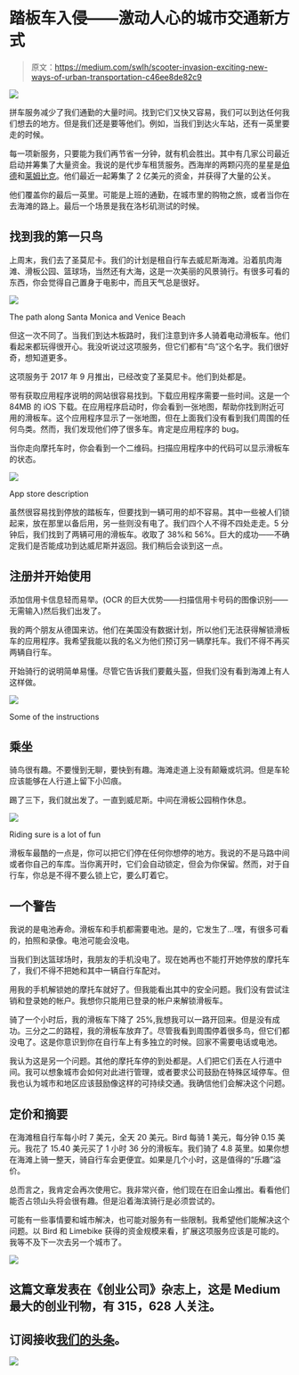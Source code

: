 # 踏板车入侵——激动人心的城市交通新方式

> 原文：<https://medium.com/swlh/scooter-invasion-exciting-new-ways-of-urban-transportation-c46ee8de82c9>

![](img/7111383e4d501de0b90250b0c95ec22e.png)

拼车服务减少了我们通勤的大量时间。找到它们又快又容易，我们可以到达任何我们想去的地方。但是我们还是要等他们。例如，当我们到达火车站，还有一英里要走的时候。

每一项新服务，只要能为我们再节省一分钟，就有机会胜出。其中有几家公司最近启动并筹集了大量资金。我说的是代步车租赁服务。西海岸的两颗闪亮的星星是[伯德](https://www.bird.co/)和[莱姆比克](http://www.limebike.com/)。他们最近一起筹集了 2 亿美元的资金，并获得了大量的公关。

他们覆盖你的最后一英里。可能是上班的通勤，在城市里的购物之旅，或者当你在去海滩的路上。最后一个场景是我在洛杉矶测试的时候。

## 找到我的第一只鸟

上周末，我们去了圣莫尼卡。我们的计划是租自行车去威尼斯海滩。沿着肌肉海滩、滑板公园、篮球场，当然还有大海，这是一次美丽的风景骑行。有很多可看的东西，你会觉得自己置身于电影中，而且天气总是很好。

![](img/d353e87a47858afc87eaed5c361a5891.png)

The path along Santa Monica and Venice Beach

但这一次不同了。当我们到达木板路时，我们注意到许多人骑着电动滑板车。他们看起来都玩得很开心。我没听说过这项服务，但它们都有“鸟”这个名字。我们很好奇，想知道更多。

这项服务于 2017 年 9 月推出，已经改变了圣莫尼卡。他们到处都是。

带有获取应用程序说明的网站很容易找到。下载应用程序需要一些时间。这是一个 84MB 的 iOS 下载。在应用程序启动时，你会看到一张地图，帮助你找到附近可用的滑板车。这个应用程序显示了一张地图，但在上面我们没有看到我们周围的任何鸟类。然而，我们发现他们停了很多车。肯定是应用程序的 bug。

当你走向摩托车时，你会看到一个二维码。扫描应用程序中的代码可以显示滑板车的状态。

![](img/42ad78365f708bb553b2ed73f561a5c2.png)

App store description

虽然很容易找到停放的踏板车，但要找到一辆可用的却不容易。其中一些被人们锁起来，放在那里以备后用，另一些则没有电了。我们四个人不得不四处走走。5 分钟后，我们找到了两辆可用的滑板车。收取了 38%和 56%。巨大的成功——不确定我们是否能成功到达威尼斯并返回。我们稍后会谈到这一点。

## 注册并开始使用

添加信用卡信息轻而易举。(OCR 的巨大优势——扫描信用卡号码的图像识别——无需输入)然后我们出发了。

我的两个朋友从德国来访。他们在美国没有数据计划，所以他们无法获得解锁滑板车的应用程序。我希望我能以我的名义为他们预订另一辆摩托车。我们不得不再买两辆自行车。

开始骑行的说明简单易懂。尽管它告诉我们要戴头盔，但我们没有看到海滩上有人这样做。

![](img/9abb17a06b5871ada5f9693b23a57c33.png)

Some of the instructions

## 乘坐

骑鸟很有趣。不要慢到无聊，要快到有趣。海滩走道上没有颠簸或坑洞。但是车轮应该能够在人行道上留下小凹痕。

踢了三下，我们就出发了。一直到威尼斯。中间在滑板公园稍作休息。

![](img/741400e2411000c79815839026ba7dc6.png)

Riding sure is a lot of fun

滑板车最酷的一点是，你可以把它们停在任何你想停的地方。我说的不是马路中间或者你自己的车库。当你离开时，它们会自动锁定，但会为你保留。然而，对于自行车，你总是不得不要么锁上它，要么盯着它。

## 一个警告

我说的是电池寿命。滑板车和手机都需要电池。是的，它发生了…嘿，有很多可看的，拍照和录像。电池可能会没电。

当我们到达篮球场时，我朋友的手机没电了。现在她再也不能打开她停放的摩托车了，我们不得不把她和其中一辆自行车配对。

用我的手机解锁她的摩托车就好了。但我能看出其中的安全问题。我们没有尝试注销和登录她的帐户。我想你只能用已登录的帐户来解锁滑板车。

骑了一个小时后，我的滑板车下降了 25%,我想我可以一路开回来。但是没有成功。三分之二的路程，我的滑板车放弃了。尽管我看到周围停着很多鸟，但它们都没电了。这是你意识到你在自行车上有多独立的时候。回家不需要电话或电池。

我认为这是另一个问题。其他的摩托车停的到处都是。人们把它们丢在人行道中间。我可以想象城市会如何对此进行管理，或者要求公司鼓励在特殊区域停车。但我也认为城市和地区应该鼓励像这样的可持续交通。我确信他们会解决这个问题。

## 定价和摘要

在海滩租自行车每小时 7 美元，全天 20 美元。Bird 每骑 1 美元，每分钟 0.15 美元。我花了 15.40 美元买了 1 小时 36 分的滑板车。我们骑了 4.8 英里。如果你想在海滩上骑一整天，骑自行车会更便宜。如果是几个小时，这是值得的“乐趣”溢价。

总而言之，我肯定会再次使用它。我非常兴奋，他们现在在旧金山推出。看看他们能否占领山头将会很有趣。但是沿着海滨骑行是必须尝试的。

可能有一些事情要和城市解决，也可能对服务有一些限制。我希望他们能解决这个问题。以 Bird 和 Limebike 获得的资金规模来看，扩展这项服务应该是可能的。我等不及下一次去另一个城市了。

[![](img/308a8d84fb9b2fab43d66c117fcc4bb4.png)](https://medium.com/swlh)

## 这篇文章发表在《创业公司》杂志上，这是 Medium 最大的创业刊物，有 315，628 人关注。

## 订阅接收[我们的头条](http://growthsupply.com/the-startup-newsletter/)。

[![](img/b0164736ea17a63403e660de5dedf91a.png)](https://medium.com/swlh)
